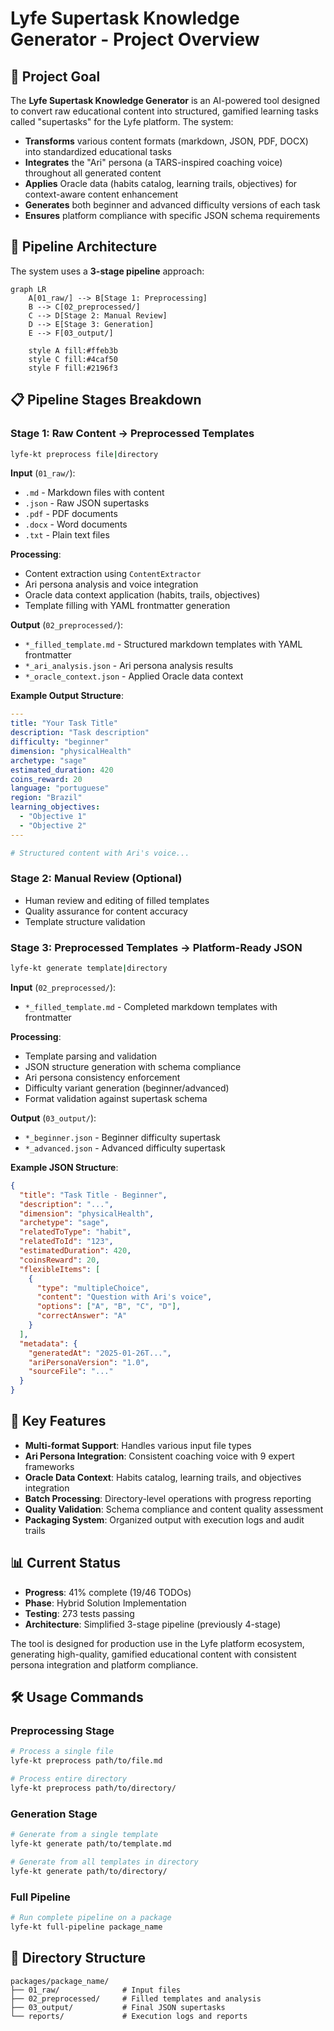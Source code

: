 # Lyfe Supertask Knowledge Generator - Project Overview

## 🎯 Project Goal

The **Lyfe Supertask Knowledge Generator** is an AI-powered tool designed to convert raw educational content into structured, gamified learning tasks called "supertasks" for the Lyfe platform. The system:

- **Transforms** various content formats (markdown, JSON, PDF, DOCX) into standardized educational tasks
- **Integrates** the "Ari" persona (a TARS-inspired coaching voice) throughout all generated content
- **Applies** Oracle data (habits catalog, learning trails, objectives) for context-aware content enhancement
- **Generates** both beginner and advanced difficulty versions of each task
- **Ensures** platform compliance with specific JSON schema requirements

## 🔄 Pipeline Architecture

The system uses a **3-stage pipeline** approach:

```mermaid
graph LR
    A[01_raw/] --> B[Stage 1: Preprocessing]
    B --> C[02_preprocessed/]
    C --> D[Stage 2: Manual Review]
    D --> E[Stage 3: Generation]
    E --> F[03_output/]
    
    style A fill:#ffeb3b
    style C fill:#4caf50
    style F fill:#2196f3
```

## 📋 Pipeline Stages Breakdown

### **Stage 1: Raw Content → Preprocessed Templates**
```bash
lyfe-kt preprocess file|directory
```

**Input** (`01_raw/`):
- `.md` - Markdown files with content
- `.json` - Raw JSON supertasks
- `.pdf` - PDF documents
- `.docx` - Word documents
- `.txt` - Plain text files

**Processing**:
- Content extraction using `ContentExtractor`
- Ari persona analysis and voice integration
- Oracle data context application (habits, trails, objectives)
- Template filling with YAML frontmatter generation

**Output** (`02_preprocessed/`):
- `*_filled_template.md` - Structured markdown templates with YAML frontmatter
- `*_ari_analysis.json` - Ari persona analysis results
- `*_oracle_context.json` - Applied Oracle data context

**Example Output Structure**:
```yaml
---
title: "Your Task Title"
description: "Task description"
difficulty: "beginner"
dimension: "physicalHealth"
archetype: "sage"
estimated_duration: 420
coins_reward: 20
language: "portuguese"
region: "Brazil"
learning_objectives:
  - "Objective 1"
  - "Objective 2"
---

# Structured content with Ari's voice...
```

### **Stage 2: Manual Review (Optional)**
- Human review and editing of filled templates
- Quality assurance for content accuracy
- Template structure validation

### **Stage 3: Preprocessed Templates → Platform-Ready JSON**
```bash
lyfe-kt generate template|directory
```

**Input** (`02_preprocessed/`):
- `*_filled_template.md` - Completed markdown templates with frontmatter

**Processing**:
- Template parsing and validation
- JSON structure generation with schema compliance
- Ari persona consistency enforcement
- Difficulty variant generation (beginner/advanced)
- Format validation against supertask schema

**Output** (`03_output/`):
- `*_beginner.json` - Beginner difficulty supertask
- `*_advanced.json` - Advanced difficulty supertask

**Example JSON Structure**:
```json
{
  "title": "Task Title - Beginner",
  "description": "...",
  "dimension": "physicalHealth",
  "archetype": "sage",
  "relatedToType": "habit",
  "relatedToId": "123",
  "estimatedDuration": 420,
  "coinsReward": 20,
  "flexibleItems": [
    {
      "type": "multipleChoice",
      "content": "Question with Ari's voice",
      "options": ["A", "B", "C", "D"],
      "correctAnswer": "A"
    }
  ],
  "metadata": {
    "generatedAt": "2025-01-26T...",
    "ariPersonaVersion": "1.0",
    "sourceFile": "..."
  }
}
```

## 🔧 Key Features

- **Multi-format Support**: Handles various input file types
- **Ari Persona Integration**: Consistent coaching voice with 9 expert frameworks
- **Oracle Data Context**: Habits catalog, learning trails, and objectives integration
- **Batch Processing**: Directory-level operations with progress reporting
- **Quality Validation**: Schema compliance and content quality assessment
- **Packaging System**: Organized output with execution logs and audit trails

## 📊 Current Status

- **Progress**: 41% complete (19/46 TODOs)
- **Phase**: Hybrid Solution Implementation
- **Testing**: 273 tests passing
- **Architecture**: Simplified 3-stage pipeline (previously 4-stage)

The tool is designed for production use in the Lyfe platform ecosystem, generating high-quality, gamified educational content with consistent persona integration and platform compliance.

## 🛠️ Usage Commands

### Preprocessing Stage
```bash
# Process a single file
lyfe-kt preprocess path/to/file.md

# Process entire directory
lyfe-kt preprocess path/to/directory/
```

### Generation Stage
```bash
# Generate from a single template
lyfe-kt generate path/to/template.md

# Generate from all templates in directory
lyfe-kt generate path/to/directory/
```

### Full Pipeline
```bash
# Run complete pipeline on a package
lyfe-kt full-pipeline package_name
```

## 📁 Directory Structure

```
packages/package_name/
├── 01_raw/              # Input files
├── 02_preprocessed/     # Filled templates and analysis
├── 03_output/           # Final JSON supertasks
└── reports/             # Execution logs and reports
``` 